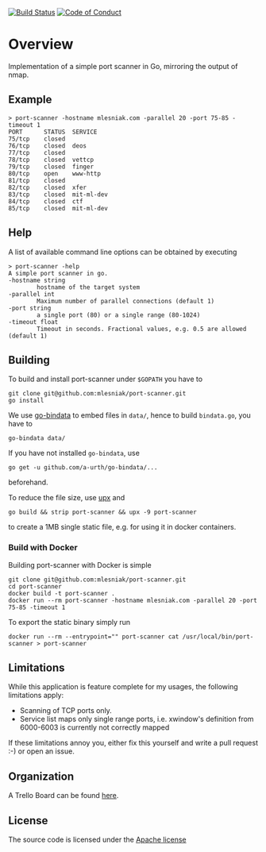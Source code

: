 [![Build Status](https://travis-ci.org/mlesniak/port-scanner.svg?branch=master)](https://travis-ci.org/mlesniak/port-scanner)
[![Code of Conduct](https://img.shields.io/badge/%E2%9D%A4-code%20of%20conduct-orange.svg?style=flat)](CODE_OF_CONDUCT.md)

# Overview

Implementation of a simple port scanner in Go, mirroring the output of nmap.

## Example

    > port-scanner -hostname mlesniak.com -parallel 20 -port 75-85 -timeout 1
    PORT      STATUS  SERVICE
    75/tcp    closed  
    76/tcp    closed  deos
    77/tcp    closed  
    78/tcp    closed  vettcp
    79/tcp    closed  finger
    80/tcp    open    www-http
    81/tcp    closed  
    82/tcp    closed  xfer
    83/tcp    closed  mit-ml-dev
    84/tcp    closed  ctf
    85/tcp    closed  mit-ml-dev

## Help

A list of available command line options can be obtained by executing

    > port-scanner -help
    A simple port scanner in go.
    -hostname string
            hostname of the target system
    -parallel int
            Maximum number of parallel connections (default 1)
    -port string
            a single port (80) or a single range (80-1024)
    -timeout float
            Timeout in seconds. Fractional values, e.g. 0.5 are allowed (default 1)

## Building

To build and install port-scanner under `$GOPATH` you have to

    git clone git@github.com:mlesniak/port-scanner.git
    go install

We use [go-bindata](https://github.com/a-urth/go-bindata) to embed files in `data/`, hence to build 
`bindata.go`, you have to

    go-bindata data/

If you have not installed `go-bindata`, use

    go get -u github.com/a-urth/go-bindata/...

beforehand.

To reduce the file size, use [upx](https://upx.github.io/) and

    go build && strip port-scanner && upx -9 port-scanner

to create a 1MB single static file, e.g. for using it in docker containers.

### Build with Docker

Building port-scanner with Docker is simple

    git clone git@github.com:mlesniak/port-scanner.git
    cd port-scanner
    docker build -t port-scanner .
    docker run --rm port-scanner -hostname mlesniak.com -parallel 20 -port 75-85 -timeout 1

To export the static binary simply run

    docker run --rm --entrypoint="" port-scanner cat /usr/local/bin/port-scanner > port-scanner

## Limitations

While this application is feature complete for my usages, the following limitations apply:

- Scanning of TCP ports only.
- Service list maps only single range ports, i.e. xwindow's definition from 6000-6003 is currently not correctly mapped

If these limitations annoy you, either fix this yourself and write a pull request :-) or open an issue.

## Organization

A Trello Board can be found [here](https://trello.com/b/opzPa3fd/port-scanner).

## License

The source code is licensed under the [Apache license](https://raw.githubusercontent.com/mlesniak/port-scanner/master/LICENSE)

